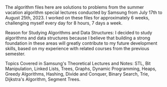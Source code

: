 The algorithm files here are solutions to problems from the summer vacation algorithm special lectures conducted by Samsung from July 17th to August 25th, 2023.
I worked on these files for approximately 6 weeks, challenging myself every day for 8 hours, 7 days a week.

Reason for Studying Algorithms and Data Structures:
I decided to study algorithms and data structures because I believe that building a strong foundation in these areas
will greatly contribute to my future development skills, based on my experience with related courses from the previous semester.

Topics Covered in Samsung's Theoretical Lectures and Notes:
STL, Bit Manipulation, Linked Lists, Trees, Graphs, Dynamic Programming, Heaps,
Greedy Algorithms, Hashing, Divide and Conquer, Binary Search, Trie, Dijkstra's Algorithm, Segment Trees.
